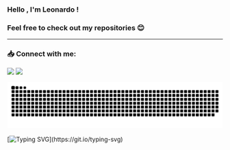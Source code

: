 ### Hello , I'm Leonardo !
### Feel free to check out my repositories 😊

-----------------------------------------------
 ### 📥 Connect with me:
<div> 
   <a href="https://www.linkedin.com/in/leonardo-castro-5074a0276" target="_blank"><img src="https://img.shields.io/badge/-LinkedIn-%230077B5?style=for-the-badge&logo=linkedin&logoColor=white" target="_blank"></a> 
  <a href="https://instagram.com/leo_castrw" target="_blank"><img src="https://img.shields.io/badge/-Instagram-%23E4405F?style=for-the-badge&logo=instagram&logoColor=white" target="_blank"></a>
  
</div>

![Snake animation](https://github.com/edsonfsousa/edsonfsousa/blob/output/github-contribution-grid-snake.svg)

  
[![Typing SVG](https://readme-typing-svg.herokuapp.com?font=Firacode&duration=4800&vCenter=true&lines=Apaixonado+por+tecnologia!)](https://git.io/typing-svg)
